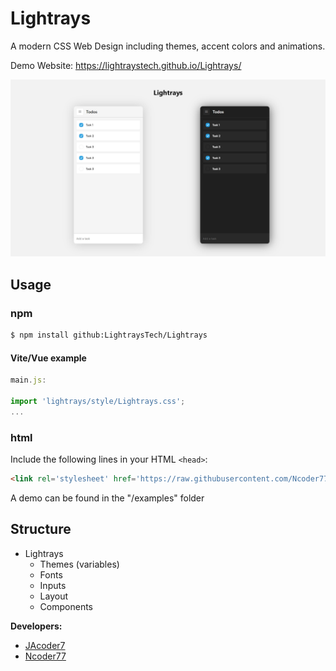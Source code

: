 # Lightrays
A modern CSS Web Design including themes, accent colors and animations.

Demo Website: https://lightraystech.github.io/Lightrays/

![Lightrays example image](/img/example.png "LR example: responsive Web App")

## Usage

### npm

``` bash
$ npm install github:LightraysTech/Lightrays
```

#### Vite/Vue example

``` javascript
main.js:

import 'lightrays/style/Lightrays.css';  
...
```

### html

Include the following lines in your HTML ```<head>```:

``` html
<link rel='stylesheet' href='https://raw.githubusercontent.com/Ncoder77/Lightrays/master/style/Lightrays.css'>
```

A demo can be found in the "/examples" folder

## Structure

- Lightrays
  - Themes (variables)
  - Fonts
  - Inputs
  - Layout
  - Components

**Developers:**

- [JAcoder7](https://github.com/JAcoder7 "go to his github-accont")
- [Ncoder77](https://github.com/Ncoder77 "go to his github-accont")
